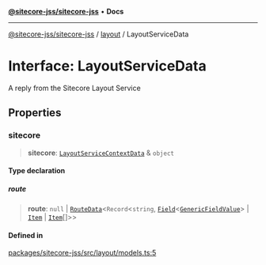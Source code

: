 [**@sitecore-jss/sitecore-jss**](../../README.md) • **Docs**

***

[@sitecore-jss/sitecore-jss](../../README.md) / [layout](../README.md) / LayoutServiceData

# Interface: LayoutServiceData

A reply from the Sitecore Layout Service

## Properties

### sitecore

> **sitecore**: [`LayoutServiceContextData`](LayoutServiceContextData.md) & `object`

#### Type declaration

##### route

> **route**: `null` \| [`RouteData`](RouteData.md)\<`Record`\<`string`, [`Field`](Field.md)\<[`GenericFieldValue`](../type-aliases/GenericFieldValue.md)\> \| [`Item`](Item.md) \| [`Item`](Item.md)[]\>\>

#### Defined in

[packages/sitecore-jss/src/layout/models.ts:5](https://github.com/Sitecore/jss/blob/19bb6642e4427b5db18d1ab2d795fea2aea54ea3/packages/sitecore-jss/src/layout/models.ts#L5)
